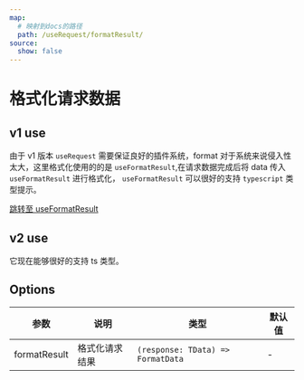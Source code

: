 ```yaml
---
map:
  # 映射到docs的路径
  path: /useRequest/formatResult/
source:
  show: false
---
```


# 格式化请求数据

## v1 use

由于 v1 版本 `useRequest` 需要保证良好的插件系统，format 对于系统来说侵入性太大，这里格式化使用的的是 `useFormatResult`,在请求数据完成后将 data 传入 `useFormatResult` 进行格式化， `useFormatResult` 可以很好的支持 `typescript` 类型提示。 <br />

<a href="/docs/hooks/useFormatResult/" >跳转至 useFormatResult</a>

## v2 use

它现在能够很好的支持 ts 类型。

<demo src="./demo/demo.vue"
     language="vue"
     title=""
     desc="格式化请求数据"> </demo>

## Options

| 参数         | 说明           | 类型                              | 默认值 |
| ------------ | -------------- | --------------------------------- | ------ |
| formatResult | 格式化请求结果 | `(response: TData) => FormatData` | -      |
